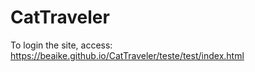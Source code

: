 # CatTraveler
To login the site, access: https://beaike.github.io/CatTraveler/teste/test/index.html

